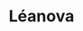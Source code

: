 ---
title: Léanova
member_url: https://www.leanova.fr/
geographies: ["France"]
based: ["France"]
ig: [""] 
services: 
tags: [""]
categories:  ["Booksellers", "Retailers", "Content portals"] 
summary: "a Culture and Education kiosk featuring EPUB 3 publications."
press:
active: true
layout: members
showReadTime: false
showDate: false
permalink: ""
date: 
featureImage: "http://www.leanova.fr/wp-content/uploads/2019/02/new.logo-blanc-1.png"
--- 